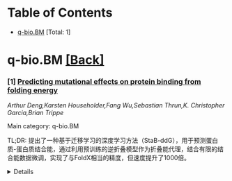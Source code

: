 <div id=toc></div>

# Table of Contents

- [q-bio.BM](#q-bio.BM) [Total: 1]


<div id='q-bio.BM'></div>

# q-bio.BM [[Back]](#toc)

### [1] [Predicting mutational effects on protein binding from folding energy](https://arxiv.org/abs/2507.05502)
*Arthur Deng,Karsten Householder,Fang Wu,Sebastian Thrun,K. Christopher Garcia,Brian Trippe*

Main category: q-bio.BM

TL;DR: 提出了一种基于迁移学习的深度学习方法（StaB-ddG），用于预测蛋白质-蛋白质结合能，通过利用预训练的逆折叠模型作为折叠能代理，结合有限的结合能数据微调，实现了与FoldX相当的精度，但速度提升了1000倍。


<details>
  <summary>Details</summary>
Motivation: 蛋白质-蛋白质结合能的准确估计对结构生物学和药物设计至关重要，但现有深度学习方法因数据稀缺而表现不佳。

Method: 采用迁移学习方法，将结合能参数化为复合物折叠能与单个蛋白折叠能之和的差值，利用预训练的逆折叠模型进行零样本预测，并通过折叠能和结合能数据微调模型。

Result: StaB-ddG在精度上与FoldX相当，但速度提升了1000倍。

Conclusion: 该方法为蛋白质-蛋白质结合能预测提供了一种高效且准确的深度学习方法。

Abstract: Accurate estimation of mutational effects on protein-protein binding energies
is an open problem with applications in structural biology and therapeutic
design. Several deep learning predictors for this task have been proposed, but,
presumably due to the scarcity of binding data, these methods underperform
computationally expensive estimates based on empirical force fields. In
response, we propose a transfer-learning approach that leverages advances in
protein sequence modeling and folding stability prediction for this task. The
key idea is to parameterize the binding energy as the difference between the
folding energy of the protein complex and the sum of the folding energies of
its binding partners. We show that using a pre-trained inverse-folding model as
a proxy for folding energy provides strong zero-shot performance, and can be
fine-tuned with (1) copious folding energy measurements and (2) more limited
binding energy measurements. The resulting predictor, StaB-ddG, is the first
deep learning predictor to match the accuracy of the state-of-the-art empirical
force-field method FoldX, while offering an over 1,000x speed-up.

</details>
